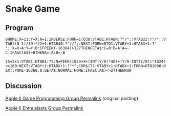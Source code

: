 # Snake Game

## Program

`0HOME:X=11:Y=X:A=1:INVERSE:FORN=1TO39:VTAB1:HTABN:?"/";:VTAB23:?"/";:VTAB((N-1)/39)*22+1:HTAB40:?"//";:NEXT:FORN=0TO1:VTABY+1:HTABX+1:?" ";:X=X+A:Y=Y+B:IFPEEK(-16384)>127THENGETA$:C=B:B=A:A=-C:IFASC(A$)=8THENA=-A:B=-B`

`1S=S+1:VTAB1:HTAB1:?S:N=PEEK(1024+X+(INT(Y/8)*40)+(Y/8-INT(Y/8))*1024)<>160:NEXT:VTABY+1:HTABX+1:?"*";CHR$(7):VTABY+1:HTABX+1:FORN=0TO1000:NEXT:POKE-16368,0:GETA$:NORMAL:HOME:IFASC(A$)<>27THENRUN`

## Discussion

[Apple II Game Programming Group Permalink](https://www.facebook.com/groups/AppleIIGameProgramming/permalink/1301339963260428/) (original posting)

[Apple II Enthusiasts Group Permalink](https://www.facebook.com/groups/5251478676/permalink/10158357623863677/)
